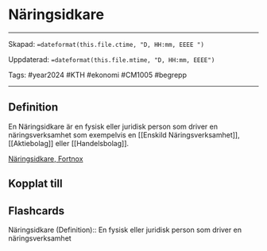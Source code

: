 # Näringsidkare

---
Skapad: `=dateformat(this.file.ctime, "D, HH:mm, EEEE ")`

Uppdaterad: `=dateformat(this.file.mtime, "D, HH:mm, EEEE")`

Tags: #year2024 #KTH #ekonomi #CM1005 #begrepp

---

## Definition

En Näringsidkare är en fysisk eller juridisk person som driver en näringsverksamhet som exempelvis en [[Enskild Näringsverksamhet]], [[Aktiebolag]] eller [[Handelsbolag]].

[Näringsidkare, Fortnox](https://www.fortnox.se/fortnox-foretagsguide/ekonomisk-ordlista/naringsidkare)

## Kopplat till

## Flashcards

Näringsidkare (Definition):: En fysisk eller juridisk person som driver en näringsverksamhet
<!--SR:!2024-02-27,17,290!2024-03-02,4,274-->
